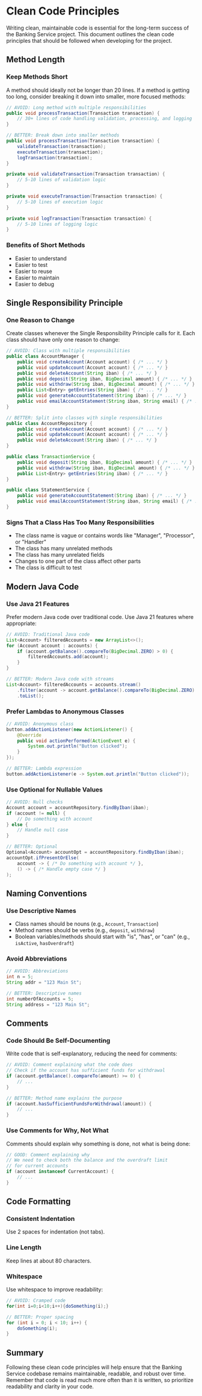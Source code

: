 # Clean Code Principles

Writing clean, maintainable code is essential for the long-term success of the 
Banking Service project. This document outlines the clean code principles that 
should be followed when developing for the project.

## Method Length

### Keep Methods Short

A method should ideally not be longer than 20 lines. If a method is getting too 
long, consider breaking it down into smaller, more focused methods:

```java
// AVOID: Long method with multiple responsibilities
public void processTransaction(Transaction transaction) {
    // 30+ lines of code handling validation, processing, and logging
}

// BETTER: Break down into smaller methods
public void processTransaction(Transaction transaction) {
    validateTransaction(transaction);
    executeTransaction(transaction);
    logTransaction(transaction);
}

private void validateTransaction(Transaction transaction) {
    // 5-10 lines of validation logic
}

private void executeTransaction(Transaction transaction) {
    // 5-10 lines of execution logic
}

private void logTransaction(Transaction transaction) {
    // 5-10 lines of logging logic
}
```

### Benefits of Short Methods

- Easier to understand
- Easier to test
- Easier to reuse
- Easier to maintain
- Easier to debug

## Single Responsibility Principle

### One Reason to Change

Create classes whenever the Single Responsibility Principle calls for it. Each 
class should have only one reason to change:

```java
// AVOID: Class with multiple responsibilities
public class AccountManager {
    public void createAccount(Account account) { /* ... */ }
    public void updateAccount(Account account) { /* ... */ }
    public void deleteAccount(String iban) { /* ... */ }
    public void deposit(String iban, BigDecimal amount) { /* ... */ }
    public void withdraw(String iban, BigDecimal amount) { /* ... */ }
    public List<Entry> getEntries(String iban) { /* ... */ }
    public void generateAccountStatement(String iban) { /* ... */ }
    public void emailAccountStatement(String iban, String email) { /* ... */ }
}

// BETTER: Split into classes with single responsibilities
public class AccountRepository {
    public void createAccount(Account account) { /* ... */ }
    public void updateAccount(Account account) { /* ... */ }
    public void deleteAccount(String iban) { /* ... */ }
}

public class TransactionService {
    public void deposit(String iban, BigDecimal amount) { /* ... */ }
    public void withdraw(String iban, BigDecimal amount) { /* ... */ }
    public List<Entry> getEntries(String iban) { /* ... */ }
}

public class StatementService {
    public void generateAccountStatement(String iban) { /* ... */ }
    public void emailAccountStatement(String iban, String email) { /* ... */ }
}
```

### Signs That a Class Has Too Many Responsibilities

- The class name is vague or contains words like "Manager", "Processor", 
  or "Handler"
- The class has many unrelated methods
- The class has many unrelated fields
- Changes to one part of the class affect other parts
- The class is difficult to test

## Modern Java Code

### Use Java 21 Features

Prefer modern Java code over traditional code. Use Java 21 features 
where appropriate:

```java
// AVOID: Traditional Java code
List<Account> filteredAccounts = new ArrayList<>();
for (Account account : accounts) {
    if (account.getBalance().compareTo(BigDecimal.ZERO) > 0) {
        filteredAccounts.add(account);
    }
}

// BETTER: Modern Java code with streams
List<Account> filteredAccounts = accounts.stream()
    .filter(account -> account.getBalance().compareTo(BigDecimal.ZERO) > 0)
    .toList();
```

### Prefer Lambdas to Anonymous Classes

```java
// AVOID: Anonymous class
button.addActionListener(new ActionListener() {
    @Override
    public void actionPerformed(ActionEvent e) {
        System.out.println("Button clicked");
    }
});

// BETTER: Lambda expression
button.addActionListener(e -> System.out.println("Button clicked"));
```

### Use Optional for Nullable Values

```java
// AVOID: Null checks
Account account = accountRepository.findByIban(iban);
if (account != null) {
    // Do something with account
} else {
    // Handle null case
}

// BETTER: Optional
Optional<Account> accountOpt = accountRepository.findByIban(iban);
accountOpt.ifPresentOrElse(
    account -> { /* Do something with account */ },
    () -> { /* Handle empty case */ }
);
```

## Naming Conventions

### Use Descriptive Names

- Class names should be nouns (e.g., `Account`, `Transaction`)
- Method names should be verbs (e.g., `deposit`, `withdraw`)
- Boolean variables/methods should start with "is", "has", or "can" 
  (e.g., `isActive`, `hasOverdraft`)

### Avoid Abbreviations

```java
// AVOID: Abbreviations
int n = 5;
String addr = "123 Main St";

// BETTER: Descriptive names
int numberOfAccounts = 5;
String address = "123 Main St";
```

## Comments

### Code Should Be Self-Documenting

Write code that is self-explanatory, reducing the need for comments:

```java
// AVOID: Comment explaining what the code does
// Check if the account has sufficient funds for withdrawal
if (account.getBalance().compareTo(amount) >= 0) {
    // ...
}

// BETTER: Method name explains the purpose
if (account.hasSufficientFundsForWithdrawal(amount)) {
    // ...
}
```

### Use Comments for Why, Not What

Comments should explain why something is done, not what is being done:

```java
// GOOD: Comment explaining why
// We need to check both the balance and the overdraft limit 
// for current accounts
if (account instanceof CurrentAccount) {
    // ...
}
```

## Code Formatting

### Consistent Indentation

Use 2 spaces for indentation (not tabs).

### Line Length

Keep lines at about 80 characters. 

### Whitespace

Use whitespace to improve readability:

```java
// AVOID: Cramped code
for(int i=0;i<10;i++){doSomething(i);}

// BETTER: Proper spacing
for (int i = 0; i < 10; i++) {
    doSomething(i);
}
```

## Summary

Following these clean code principles will help ensure that the Banking Service 
codebase remains maintainable, readable, and robust over time. Remember that 
code is read much more often than it is written, so prioritize readability and 
clarity in your code.
